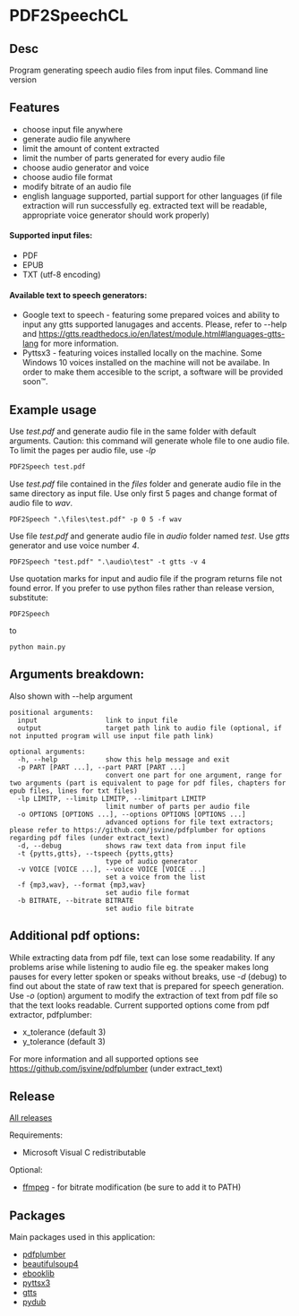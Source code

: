 # PDF2SpeechCL

## Desc
Program generating speech audio files from input files. Command line version

## Features
- choose input file anywhere
- generate audio file anywhere
- limit the amount of content extracted
- limit the number of parts generated for every audio file
- choose audio generator and voice
- choose audio file format
- modify bitrate of an audio file
- english language supported, partial support for other languages (if file extraction will run successfully eg. extracted text will be readable, appropriate voice generator should work properly)

#### Supported input files: 
- PDF
- EPUB
- TXT (utf-8 encoding)

#### Available text to speech generators:
- Google text to speech - featuring some prepared voices and ability to input any gtts supported lanugages and accents. Please, refer to --help and https://gtts.readthedocs.io/en/latest/module.html#languages-gtts-lang for more information.
- Pyttsx3 - featuring voices installed locally on the machine. Some Windows 10 voices installed on the machine will not be availabe. In order to make them accesible to the script, a software will be provided soon&trade;.

## Example usage
Use _test.pdf_ and generate audio file in the same folder with default arguments. Caution: this command will generate whole file to one audio file. To limit the pages per audio file, use _-lp_
```BASH
PDF2Speech test.pdf
```
Use _test.pdf_ file contained in the _files_ folder and generate audio file in the same directory as input file. Use only first 5 pages and change format of audio file to _wav_.
```
PDF2Speech ".\files\test.pdf" -p 0 5 -f wav
```
Use file _test.pdf_ and generate audio file in _audio_ folder named _test_. Use _gtts_ generator and use voice number _4_.
```
PDF2Speech "test.pdf" ".\audio\test" -t gtts -v 4
```
Use quotation marks for input and audio file if the program returns file not found error.
If you prefer to use python files rather than release version, substitute:
```
PDF2Speech
```
to
```
python main.py
```
## Arguments breakdown:
Also shown with --help argument
```
positional arguments:
  input                 link to input file
  output                target path link to audio file (optional, if not inputted program will use input file path link)

optional arguments:
  -h, --help            show this help message and exit
  -p PART [PART ...], --part PART [PART ...]
                        convert one part for one argument, range for two arguments (part is equivalent to page for pdf files, chapters for epub files, lines for txt files)
  -lp LIMITP, --limitp LIMITP, --limitpart LIMITP
                        limit number of parts per audio file
  -o OPTIONS [OPTIONS ...], --options OPTIONS [OPTIONS ...]
                        advanced options for file text extractors; please refer to https://github.com/jsvine/pdfplumber for options regarding pdf files (under extract_text)
  -d, --debug           shows raw text data from input file
  -t {pytts,gtts}, --tspeech {pytts,gtts}
                        type of audio generator
  -v VOICE [VOICE ...], --voice VOICE [VOICE ...]
                        set a voice from the list
  -f {mp3,wav}, --format {mp3,wav}
                        set audio file format
  -b BITRATE, --bitrate BITRATE
                        set audio file bitrate
```


## Additional pdf options:
While extracting data from pdf file, text can lose some readability. If any problems arise while listening to audio file eg. the speaker makes long pauses for every letter spoken or speaks without breaks, use _-d_ (debug) to find out about the state of raw text that is prepared for speech generation. Use _-o_ (option) argument to modify the extraction of text from pdf file so that the text looks readable.
Current supported options come from pdf extractor, pdfplumber:
- x_tolerance (default 3)
- y_tolerance (default 3)

For more information and all supported options see https://github.com/jsvine/pdfplumber (under extract_text)


## Release
[All releases](https://github.com/Zetaniis/PDF2SpeechCL/releases)

Requirements:
- Microsoft Visual C redistributable

Optional:
- [ffmpeg](https://www.ffmpeg.org/download.html) - for bitrate modification (be sure to add it to PATH)

## Packages
Main packages used in this application:
- [pdfplumber](https://github.com/jsvine/pdfplumber)
- [beautifulsoup4](https://www.crummy.com/software/BeautifulSoup/bs4/doc/)
- [ebooklib](https://github.com/aerkalov/ebooklib)
- [pyttsx3](https://pypi.org/project/pyttsx3/)
- [gtts](https://gtts.readthedocs.io/en/latest/)
- [pydub](https://github.com/jiaaro/pydub)
 
